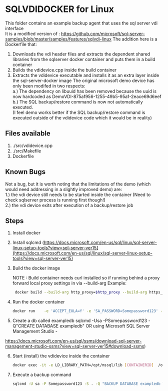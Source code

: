 # SQLVDIDOCKER for Linux
This folder contains an example backup agent that uses the sql server vdi interface  
It is a modified version of :
https://github.com/microsoft/sql-server-samples/blob/master/samples/features/sqlvdi-linux
The addition here is a Dockerfile that:
1. Downloads the vdi header files and extracts the dependent shared libraries from the sqlserver docker container and puts them in a build container
2. Builds the vdidevice.cpp inside the build container
3. Extracts the vdidevice executable and installs it as an extra layer inside the sql-server-docker image
The original microsoft demo  device has only been modifed in two respects:  
a.) The dependency on libuuid has been removed because the uuid is now hardcoded as DemoVDI-875af956-1255-49b5-95a1-2eace69d6eef  
b.) The SQL backup/restore command is now not automatically executed.  
(I feel demo works better if the SQL backup/restore command is executed outside of the vdidevice code which it would be in reality)  
## Files available
1.  ./src/vdidevice.cpp
2.  ./src/Makefile
2.  Dockerfile
## Known Bugs
Not a bug, but it is worth noting that the limitations of the demo (which would need addressing in a slightly improved demo) are:  
1.) the vdi device still needs to be started inside the container (Need to check sqlserver process is running first though!)  
2.) the vdi device exits after execution of a backup/restore job  
## Steps

1. Install docker

2. Install sqlcmd (https://docs.microsoft.com/en-us/sql/linux/sql-server-linux-setup-tools?view=sql-server-ver15](https://docs.microsoft.com/en-us/sql/linux/sql-server-linux-setup-tools?view=sql-server-ver15)
3. Build the docker image

   NOTE : Build container needs curl installed so if running behind a proxy forward local proxy settings in via  --build-arg
   Example: 
   ```bash
    docker build --build-arg http_proxy=$http_proxy --build-arg https_proxy=$https_proxy -t sqlserver2017-vdi:latest ./

   ```
   
4. Run the docker container
   
   ```bash
   docker run    -e 'ACCEPT_EULA=Y' -e 'SA_PASSWORD=Somepassword123' -p 1433:1433 -d sqlserver2017-vdi:latest
   ```

5. Create a db called exampledb 
sqlcmd -Usa -PSomepassword123 -Q"CREATE DATABASE exampledb" 
OR using Microsoft SQL Server Management Studio -  

https://docs.microsoft.com/en-us/sql/ssms/download-sql-server-management-studio-ssms?view=sql-server-ver15#download-ssms)

6. Start (install) the vdidevice inside the container
	
   ```bash
   docker exec -it -e LD_LIBRARY_PATH=/opt/mssql/lib [CONTAINERID]  /opt/mssql/vdidevice  B D exampledb sa Somepassword123 /tmp/example.bak
   ```

7. Execute a backup command
   ```bash
   sqlcmd -U sa -P Somepassword123 -S . -Q "BACKUP DATABASE exampledb TO VIRTUAL_DEVICE='DemoVDI-875af956-1255-49b5-95a1-2eace69d6eef' WITH FORMAT, MAXTRANSFERSIZE=1048576 "

